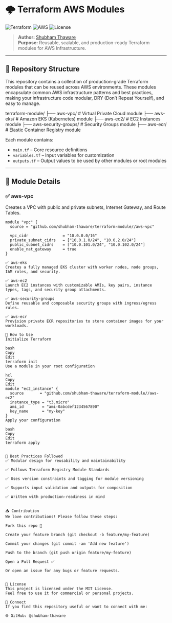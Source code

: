 # 🌩️ Terraform AWS Modules

![Terraform](https://img.shields.io/badge/Terraform-Modules-623CE4?logo=terraform&logoColor=white)
![AWS](https://img.shields.io/badge/AWS-Cloud-FF9900?logo=amazon-aws&logoColor=white)
![License](https://img.shields.io/badge/License-MIT-blue.svg)

> **Author:** [Shubham Thaware](https://github.com/shubham-thaware)  
> **Purpose:** Reusable, scalable, and production-ready Terraform modules for AWS Infrastructure.

---

## 📁 Repository Structure

This repository contains a collection of production-grade Terraform modules that can be reused across AWS environments. These modules encapsulate common AWS infrastructure patterns and best practices, making your infrastructure code modular, DRY (Don’t Repeat Yourself), and easy to manage.

terraform-module/
├── aws-vpc/ # Virtual Private Cloud module
├── aws-eks/ # Amazon EKS (Kubernetes) module
├── aws-ec2/ # EC2 Instances module
├── aws-security-groups/ # Security Groups module
├── aws-ecr/ # Elastic Container Registry module


Each module contains:
- `main.tf` – Core resource definitions
- `variables.tf` – Input variables for customization
- `outputs.tf` – Output values to be used by other modules or root modules

---

## 🔧 Module Details

### ✅ aws-vpc

Creates a VPC with public and private subnets, Internet Gateway, and Route Tables.

```hcl
module "vpc" {
  source = "github.com/shubham-thaware/terraform-module//aws-vpc"
  
  vpc_cidr               = "10.0.0.0/16"
  private_subnet_cidrs   = ["10.0.1.0/24", "10.0.2.0/24"]
  public_subnet_cidrs    = ["10.0.101.0/24", "10.0.102.0/24"]
  enable_nat_gateway     = true
}

✅ aws-eks
Creates a fully managed EKS cluster with worker nodes, node groups, IAM roles, and security.

✅ aws-ec2
Launch EC2 instances with customizable AMIs, key pairs, instance types, tags, and security group attachments.

✅ aws-security-groups
Define reusable and composable security groups with ingress/egress rules.

✅ aws-ecr
Provision private ECR repositories to store container images for your workloads.

🚀 How to Use
Initialize Terraform

bash
Copy
Edit
terraform init
Use a module in your root configuration

hcl
Copy
Edit
module "ec2_instance" {
  source       = "github.com/shubham-thaware/terraform-module//aws-ec2"
  instance_type = "t3.micro"
  ami_id        = "ami-0abcdef1234567890"
  key_name      = "my-key"
}
Apply your configuration

bash
Copy
Edit
terraform apply


📌 Best Practices Followed
✅ Modular design for reusability and maintainability

✅ Follows Terraform Registry Module Standards

✅ Uses version constraints and tagging for module versioning

✅ Supports input validation and outputs for composition

✅ Written with production-readiness in mind


📥 Contribution
We love contributions! Please follow these steps:

Fork this repo 🍴

Create your feature branch (git checkout -b feature/my-feature)

Commit your changes (git commit -am 'Add new feature')

Push to the branch (git push origin feature/my-feature)

Open a Pull Request ✅

Or open an issue for any bugs or feature requests.


📜 License
This project is licensed under the MIT License.
Feel free to use it for commercial or personal projects.

🙌 Connect
If you find this repository useful or want to connect with me:

🌐 GitHub: @shubham-thaware

